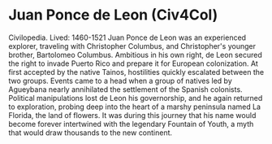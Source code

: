 # Juan Ponce de Leon (Civ4Col)

Civilopedia.
Lived: 1460-1521
Juan Ponce de Leon was an experienced explorer, traveling with Christopher Columbus, and Christopher's younger brother, Bartolomeo Columbus. Ambitious in his own right, de Leon secured the right to invade Puerto Rico and prepare it for European colonization. At first accepted by the native Tainos, hostilities quickly escalated between the two groups. Events came to a head when a group of natives led by Agueybana nearly annihilated the settlement of the Spanish colonists. Political manipulations lost de Leon his governorship, and he again returned to exploration, probing deep into the heart of a marshy peninsula named La Florida, the land of flowers. It was during this journey that his name would become forever intertwined with the legendary Fountain of Youth, a myth that would draw thousands to the new continent.